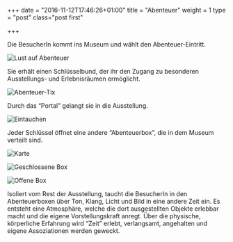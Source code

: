 +++
date = "2016-11-12T17:46:26+01:00"
title = "Abenteuer"
weight = 1
type = "post"
class="post first"

+++

Die BesucherIn kommt ins Museum und wählt den Abenteuer-Eintritt. 

![Lust auf Abenteuer](/museomix/public/img/0-LustAufAbenteuer.png)

Sie erhält einen Schlüsselbund, der ihr den Zugang zu besonderen Ausstellungs- und Erlebnisräumen ermöglicht. 

![Abenteuer-Tix](/museomix/public/img/1-AbenteuerTix.png)

Durch das “Portal” gelangt sie in die Ausstellung. 

![Eintauchen](/museomix/public/img/2-Eintauchen.png)

Jeder Schlüssel öffnet eine andere “Abenteuerbox”, die in dem Museum verteilt sind. 

![Karte](/museomix/public/img/3-Karte.png)

![Geschlossene Box](/museomix/public/img/4-GeschlosseneBox.png)

![Offene Box](/museomix/public/img/5-OffeneBox.png)

Isoliert vom Rest der Ausstellung, taucht die BesucherIn in den Abenteuerboxen über Ton, Klang,  Licht und Bild in eine andere Zeit ein.
Es entsteht eine Atmosphäre, welche die dort ausgestellten Objekte erlebbar macht und die eigene Vorstellungskraft anregt.
Über die physische, körperliche Erfahrung wird “Zeit” erlebt, verlangsamt, angehalten und eigene Assoziationen werden geweckt. 

